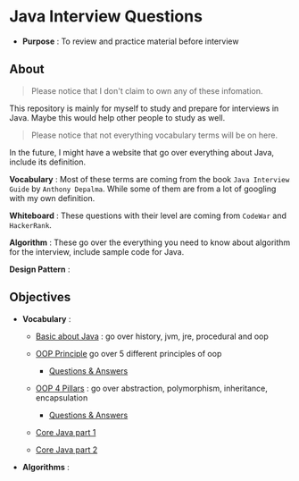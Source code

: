 # Java Interview Questions

* __Purpose__ : To review and practice material before interview

## About

> Please notice that I don't claim to own any of these infomation.

This repository is mainly for myself to study and prepare for interviews in Java. Maybe this would help other people to study as well.

> Please notice that not everything vocabulary terms will be on here.

In the future, I might have a website that go over everything about Java, include its definition.

__Vocabulary__ : Most of these terms are coming from the book `Java Interview Guide` by `Anthony Depalma`. While some of them are from a lot of googling with my own definition.

__Whiteboard__ : These questions with their level are coming from `CodeWar` and `HackerRank`.

__Algorithm__ : These go over the everything you need to know about algorithm for the interview, include sample code for Java.

__Design Pattern__ : 


## Objectives

* __Vocabulary__ :

  * [Basic about Java](https://github.com/chrisvo3/java-interview/blob/master/vocabulary-terms/basic-java.md) : go over history, jvm, jre, procedural and oop

  * [OOP Principle](https://github.com/chrisvo3/java-interview/blob/master/vocabulary-terms/oop-principle.md) go over 5 different principles of oop

  	* [Questions & Answers](https://github.com/chrisvo3/java-interview/blob/master/vocabulary-terms/oop-principle-qa.md)

  * [OOP 4 Pillars](https://github.com/chrisvo3/java-interview/blob/master/vocabulary-terms/oop-4-pillars.md) : go over abstraction, polymorphism, inheritance, encapsulation

  	* [Questions & Answers](https://github.com/chrisvo3/java-interview/blob/master/vocabulary-terms/oop-4-pillars-qa.md)

  * [Core Java part 1](https://github.com/chrisvo3/java-interview/blob/master/vocabulary-terms/core-java-1.md)

  * [Core Java part 2](https://github.com/chrisvo3/java-interview/blob/master/vocabulary-terms/core-java-2.md)

* __Algorithms__ :
